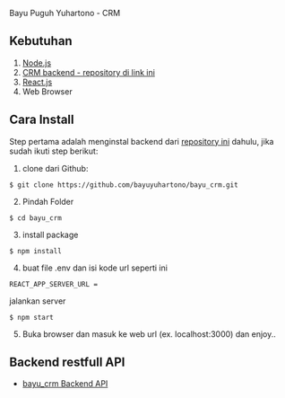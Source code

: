 Bayu Puguh Yuhartono - CRM

## Kebutuhan
1. [Node.js](https://nodejs.org/en/)
2. [CRM backend - repository di link ini](https://github.com/bayuyuhartono/dnettest-backend-express)
3. [React.js](https://reactjs.org/)
4. Web Browser

## Cara Install
Step pertama adalah menginstal backend dari [repository ini](https://github.com/bayuyuhartono/dnettest-backend-express) dahulu, jika sudah ikuti step berikut:
1. clone dari Github:
```
$ git clone https://github.com/bayuyuhartono/bayu_crm.git
```
2. Pindah Folder
```
$ cd bayu_crm
```
3. install package
```
$ npm install
```
4. buat file .env dan isi kode url seperti ini
```
REACT_APP_SERVER_URL =
```
jalankan server
```
$ npm start
```
5. Buka browser dan masuk ke web url (ex. localhost:3000) dan enjoy..

## Backend restfull API
- [bayu_crm Backend API](https://github.com/bayuyuhartono/dnettest-backend-express)
